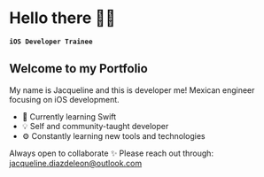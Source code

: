 # Hello there 👋🏼 #
**`iOS Developer Trainee`**
## Welcome to my Portfolio ##


My name is Jacqueline and this is developer me! Mexican engineer focusing on iOS development.
- 📲 Currently learning Swift
- 💡 Self and community-taught developer
- ⚙️ Constantly learning new tools and technologies

Always open to collaborate ✨
Please reach out through: jacqueline.diazdeleon@outlook.com


